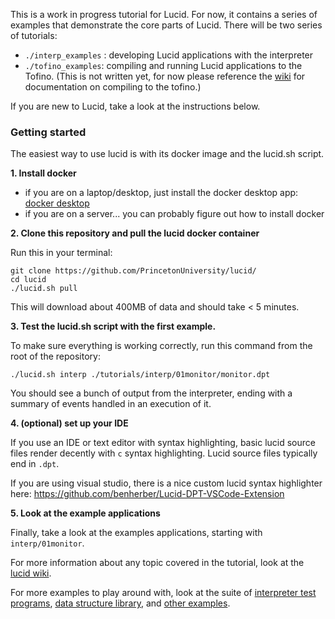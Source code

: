 This is a work in progress tutorial for Lucid. For now, it contains a series of examples that demonstrate the core parts of Lucid. There will be two series of tutorials: 

- `./interp_examples` : developing Lucid applications with the interpreter
- `./tofino_examples`: compiling and running Lucid applications to the Tofino. (This is not written yet, for now please reference the [wiki](https://github.com/PrincetonUniversity/lucid/wiki/03-Lucid-tofino-compiler) for documentation on compiling to the tofino.)

If you are new to Lucid, take a look at the instructions below.

### Getting started

The easiest way to use lucid is with its docker image and the lucid.sh script. 

**1. Install docker**
  - if you are on a laptop/desktop, just install the docker desktop app: [docker desktop](https://www.docker.com/products/docker-desktop/)
  - if you are on a server... you can probably figure out how to install docker

**2. Clone this repository and pull the lucid docker container**

Run this in your terminal:
```
git clone https://github.com/PrincetonUniversity/lucid/
cd lucid
./lucid.sh pull
```

This will download about 400MB of data and should take < 5 minutes. 

**3. Test the lucid.sh script with the first example.** 

To make sure everything is working correctly, run this command from the root of the repository:

`./lucid.sh interp ./tutorials/interp/01monitor/monitor.dpt`

You should see a bunch of output from the interpreter, ending with a summary of events handled in an execution of it.

**4. (optional) set up your IDE**

If you use an IDE or text editor with syntax highlighting, basic lucid source files render decently with `c` syntax highlighting. Lucid source files typically end in `.dpt`. 

If you are using visual studio, there is a nice custom lucid syntax highlighter here: https://github.com/benherber/Lucid-DPT-VSCode-Extension

**5. Look at the example applications**

Finally, take a look at the examples applications, starting with `interp/01monitor`. 

For more information about any topic covered in the tutorial, look at the [lucid wiki](https://github.com/PrincetonUniversity/lucid/wiki).

For more examples to play around with, look at the suite of [interpreter test programs](https://github.com/PrincetonUniversity/lucid/tree/main/examples/interp_tests), [data structure library](https://github.com/PrincetonUniversity/lucid/tree/main/examples/library), and [other examples](https://github.com/PrincetonUniversity/lucid/tree/main/examples).

